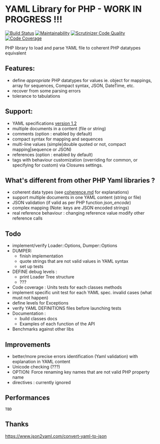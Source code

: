 # YAML Library for PHP - WORK IN PROGRESS !!!

[![Build Status](https://travis-ci.org/dallgoot/yaml.svg?branch=master)](https://travis-ci.org/dallgoot/yaml) [![Maintainability](https://api.codeclimate.com/v1/badges/dfae4b8e665a1d728e3d/maintainability)](https://codeclimate.com/github/dallgoot/yaml/maintainability) [![Scrutinizer Code Quality](https://scrutinizer-ci.com/g/dallgoot/yaml/badges/quality-score.png?b=master)](https://scrutinizer-ci.com/g/dallgoot/yaml/?branch=master) [![Code Coverage](https://scrutinizer-ci.com/g/dallgoot/yaml/badges/coverage.png?b=master)](https://scrutinizer-ci.com/g/dallgoot/yaml/?branch=master)

PHP library to load and parse YAML file to coherent PHP datatypes equivalent

## Features:

- define *appropriate* PHP datatypes for values ie. object for mappings, array for sequences, Compact syntax, JSON, DateTime, etc.
- recover from some parsing errors
- tolerance to tabulations

## Support:

- YAML specifications [version 1.2](http://yaml.org/spec/1.2/spec.html)
- multiple documents in a content (file or string)
- comments (option : enabled by default)
- compact syntax for mapping and sequences
- multi-line values (simple|double quoted or not, compact mapping|sequence or JSON)
- references (option : enabled by default)
- tags with behaviour customization (overriding for common, or specifying for custom) via Closures settings.

## What's different from other PHP Yaml libraries ?

- coherent data types (see [coherence.md](./documentation/coherence.md) for explanations)
- support multiple documents in one YAML content (string or file)
- JSON validation (if valid as per PHP function *json_encode*)
- complex mapping (Note: keys are JSON encoded strings)
- real reference behaviour : changing reference value modify other reference calls

## Todo

- implement/verify Loader::Options, Dumper::Options
- DUMPER:
  - finish implementation
  - quote strings that are not valid values in YAML syntax
  - set up tests
- DEFINE debug levels :
  - print Loader Tree structure
  - ???
- Code coverage : Units tests for each classes methods
- implement specific unit test for each YAML spec. invalid cases (what must not happen)
- define levels for Exceptions
- verify YAML DEFINITIONS files before launching tests
- Documentation :
  - build classes docs
  - Examples of each function of the API
- Benchmarks against other libs

## Improvements

- better/more precise errors identification (Yaml validation) with explanation in YAML content
- Unicode checking (???)
- OPTION: Force renaming key names that are not valid PHP property name
- directives : currently ignored

## Performances

    TBD

## Thanks

https://www.json2yaml.com/convert-yaml-to-json
